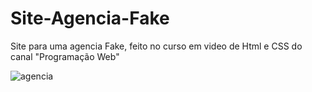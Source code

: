 # Site-Agencia-Fake

Site para uma agencia Fake, feito no curso em video de Html e CSS do canal "Programação Web"

![agencia](https://github.com/Bruno-Henrique-P/Site-Agencia-Fake/assets/112912544/41d87cd8-06c0-4b20-b83c-d35c0e62843f)
